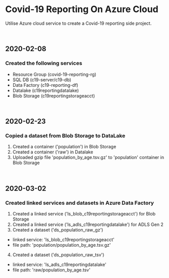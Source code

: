 # Covid-19 Reporting On Azure Cloud

Utilise Azure cloud service to create a Covid-19 reporting side project.


&nbsp;
&nbsp;


## 2020-02-08

### Created the following services
- Resource Group (covid-19-reporting-rg)
- SQL DB (c19-server/c19-db)
- Data Factory (c19-reporting-df)
- Datalake (c19reportingdatalake)
- Blob Storage (c19reportingstorageacct)


&nbsp;
&nbsp;


## 2020-02-23

### Copied a dataset from Blob Storage to DataLake
1. Created a container ('population') in Blob Storage
2. Created a container ('raw') in Datalake
3. Uploaded gzip file 'population_by_age.tsv.gz' to 'population' container in Blob Storage


&nbsp;
&nbsp;


## 2020-03-02

### Created linked services and datasets in Azure Data Factory
1. Created a linked service ('ls_blob_c19reportingstorageacct') for Blob Storage
2. Created a linked service ('ls_adls_c19reportingdatalake') for ADLS Gen 2
3. Created a dataset ('ds_population_raw_gz')
- linked service: 'ls_blob_c19reportingstorageacct'
- file path: 'population/population_by_age.tsv.gz'
4. Created a dataset ('ds_population_raw_tsv')
- linked service: 'ls_adls_c19reportingdatalake'
- file path: 'raw/population_by_age.tsv'





